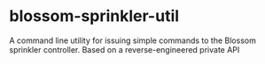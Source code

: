 # blossom-sprinkler-util
A command line utility for issuing simple commands to the Blossom sprinkler controller. Based on a reverse-engineered private API
